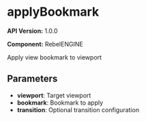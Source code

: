 # applyBookmark

**API Version:** 1.0.0

**Component:** RebelENGINE

Apply view bookmark to viewport

## Parameters

- **viewport**: Target viewport
- **bookmark**: Bookmark to apply
- **transition**: Optional transition configuration


